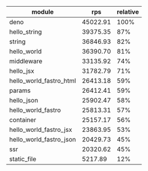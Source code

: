 
| module                  | rps      | relative |
| ----------------------- | -------- | -------- |
| deno                    | 45022.91 | 100%     |
| hello_string            | 39375.35 | 87%      |
| string                  | 36846.93 | 82%      |
| hello_world             | 36390.70 | 81%      |
| middleware              | 33135.92 | 74%      |
| hello_jsx               | 31782.79 | 71%      |
| hello_world_fastro_html | 26413.18 | 59%      |
| params                  | 26412.41 | 59%      |
| hello_json              | 25902.47 | 58%      |
| hello_world_fastro      | 25813.31 | 57%      |
| container               | 25157.17 | 56%      |
| hello_world_fastro_jsx  | 23863.95 | 53%      |
| hello_world_fastro_json | 20429.73 | 45%      |
| ssr                     | 20320.62 | 45%      |
| static_file             | 5217.89  | 12%      |